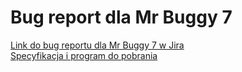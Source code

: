 <h1>Bug report dla Mr Buggy 7</h1>
<a href="https://werkatworzy.atlassian.net/jira/core/projects/MB7/board">Link do bug reportu dla Mr Buggy 7 w Jira</a><br>
<a href="http://mrbuggy.pl/mrbuggy7/">Specyfikacja i program do pobrania</a>
